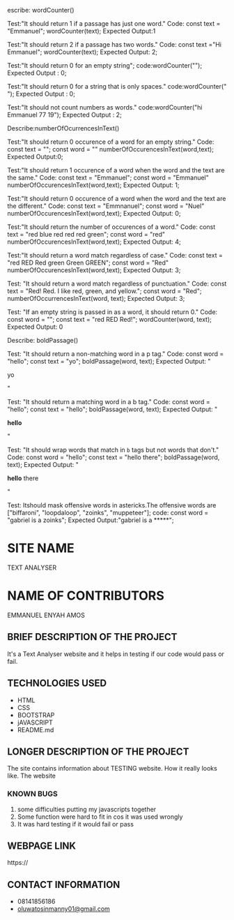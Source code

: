 escribe: wordCounter()

Test:"It should return 1 if a passage has just one word."
Code:
const text = "Emmanuel";
wordCounter(text);
Expected Output:1

Test:"It should return 2 if a passage has two words."
Code:
const text ="Hi Emmanuel";
wordCounter(text);
Expected Output: 2;

Test:"It should return 0 for an empty string";
code:wordCounter("");
Expected Output : 0;

Test:"It should return 0 for a string that is only spaces."
code:wordCounter("          ");
Expected Output : 0;

Test:"It should not count numbers as words."
code:wordCounter("hi Emmanuel 77 19");
Expected Output : 2;


Describe:numberOfOcurrencesInText()

Test:"It should return 0 occurence of a word for an empty string."
Code:
const text = "";
const word = ""
numberOfOccurencesInText(word,text);
Expected Output:0;

Test:"It should return 1 occurence of a word when the word and the text are the same."
Code:
const text = "Emmanuel";
const word = "Emmanuel"
numberOfOccurencesInText(word,text);
Expected Output: 1;

Test:"It should return 0 occurence of a word when the word and the text are the different."
Code:
const text = "Emmnanuel";
const word = "Nuel"
numberOfOccurencesInText(word,text);
Expected Output: 0;

Test:"It should return the number of occurences of a word."
Code:
const text = "red blue red red red green";
const word = "red"
numberOfOccurencesInText(word,text);
Expected Output: 4;

Test:"It should return a word match regardless of case."
Code:
const text = "red RED Red green Green GREEN";
const word = "Red"
numberOfOccurencesInText(word,text);
Expected Output: 3;

Test: "It should return a word match regardless of punctuation."
Code:
const text = "Red! Red. I like red, green, and yellow.";
const word = "Red";
numberOfOccurrencesInText(word, text);
Expected Output: 3;

Test: "If an empty string is passed in as a word, it should return 0."
Code:
const word = "";
const text = "red RED Red!";
wordCounter(word, text);
Expected Output: 0



Describe: boldPassage()

Test: "It should return a non-matching word in a p tag."
Code:
const word = "hello";
const text = "yo";
boldPassage(word, text);
Expected Output: "<p>yo</p>"

Test: "It should return a matching word in a b tag."
Code:
const word = "hello";
const text = "hello";
boldPassage(word, text);
Expected Output: "<p><b>hello</b></p>"

Test: "It should wrap words that match in `b` tags but not words that don't."
Code:
const word = "hello";
const text = "hello there";
boldPassage(word, text);
Expected Output: "<p><b>hello</b> there</p>"

Test: Itshould mask offensive words in astericks.The offensive words are  ["biffaroni", "loopdaloop", "zoinks", "muppeteer"];
code:
const word =  "gabriel is a zoinks";
Expected Output:"gabriel is a *****";






# SITE NAME
TEXT ANALYSER
# NAME OF CONTRIBUTORS
EMMANUEL ENYAH AMOS
## BRIEF DESCRIPTION OF THE PROJECT
It's a Text Analyser website and it helps in testing if our code would pass or fail.
## TECHNOLOGIES USED
* HTML
* CSS
* BOOTSTRAP
* jAVASCRIPT
* README.md
## LONGER DESCRIPTION OF THE PROJECT
The site contains information about TESTING  website. How it really looks like. The website 
### KNOWN BUGS
1. some difficulties putting my javascripts together
2. Some function were hard to fit in cos it was used wrongly
3. It was hard testing if it would fail or pass
## WEBPAGE LINK
https://
## CONTACT INFORMATION
* 08141856186
* oluwatosinmanny01@gmail.com